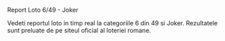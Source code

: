 Report Loto 6/49 - Joker

Vedeti reportul loto in timp real la categoriile 6 din 49 si Joker.
Rezultatele sunt preluate de pe siteul oficial al loteriei romane.
